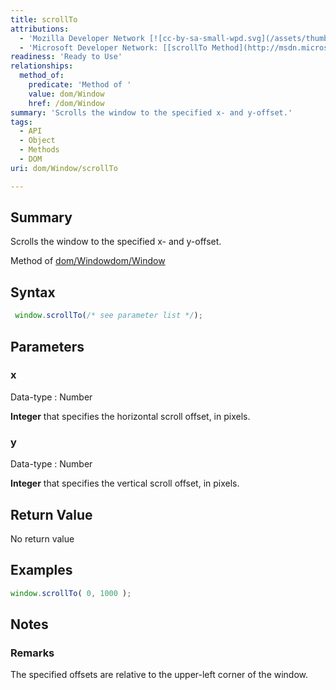 ```yaml
---
title: scrollTo
attributions:
  - 'Mozilla Developer Network [![cc-by-sa-small-wpd.svg](/assets/thumb/8/8c/cc-by-sa-small-wpd.svg/120px-cc-by-sa-small-wpd.svg.png)](http://creativecommons.org/licenses/by-sa/3.0/us/): [[scrollTo](https://developer.mozilla.org/en-US/docs/Web/API/Window.scrollTo) Article]'
  - 'Microsoft Developer Network: [[scrollTo Method](http://msdn.microsoft.com/en-us/library/ie/ms536731(v=vs.85).aspx) Article]'
readiness: 'Ready to Use'
relationships:
  method_of:
    predicate: 'Method of '
    value: dom/Window
    href: /dom/Window
summary: 'Scrolls the window to the specified x- and y-offset.'
tags:
  - API
  - Object
  - Methods
  - DOM
uri: dom/Window/scrollTo

---
```

## <span>Summary</span>

Scrolls the window to the specified x- and y-offset.

Method of [dom/Window](/dom/Window)[dom/Window](/dom/Window)

## <span>Syntax</span>

``` js
 window.scrollTo(/* see parameter list */);
```

## <span>Parameters</span>

### <span>x</span>

 Data-type
:   Number

**Integer** that specifies the horizontal scroll offset, in pixels.

### <span>y</span>

 Data-type
:   Number

**Integer** that specifies the vertical scroll offset, in pixels.

## <span>Return Value</span>

No return value

## <span>Examples</span>

``` js
window.scrollTo( 0, 1000 );
```

## <span>Notes</span>

### <span>Remarks</span>

The specified offsets are relative to the upper-left corner of the window.